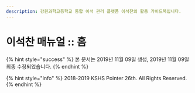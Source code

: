 ```yaml
---
description: 강원과학고등학교 통합 이석 관리 플랫폼 이석찬의 활용 가이드북입니다.
---
```


# 이석찬 매뉴얼 :: 홈

{% hint style="success" %}
본 문서는 2019년 11월 09일 생성, 2019년 11월 09일 최종 수정되었습니다.
{% endhint %}

{% hint style="info" %}
&#x20;2018-2019 KSHS Pointer 26th. All Rights Reserved.
{% endhint %}

